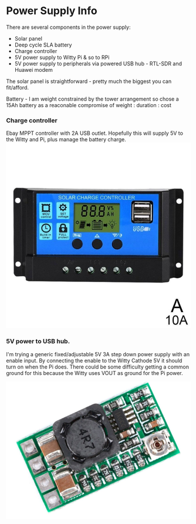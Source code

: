 # Power Supply Info

There are several components in the power supply:

* Solar panel
* Deep cycle SLA battery
* Charge controller
* 5V power supply to Witty Pi & so to RPi
* 5V power supply to peripherals via powered USB hub - RTL-SDR and Huawei modem

The solar panel is straightforward - pretty much the biggest you can fit/afford.

Battery - I am weight constrained by the tower arrangement so chose a 15Ah battery as a reaconable compromise of weight : duration : cost

### Charge controller
Ebay MPPT controller with 2A USB outlet. Hopefully this will supply 5V to the Witty and Pi, plus manage the battery charge.
![Ebay MPPT charge controller with USB](/Power/MPPT_ebay.JPG)

### 5V power to USB hub. 
I'm trying a generic fixed/adjustable 5V 3A step down power supply with an enable input. By connecting the enable to the Witty Cathode 5V it should turn on when the Pi does. There could be some difficulty getting a common ground for this because the Witty uses VOUT as ground for the Pi power.

![5V power supply with Enable](/Power/5V_with_enable.png)

